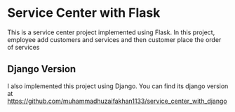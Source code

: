 # Service Center with Flask
This is a service center project implemented using Flask. In this project, employee add customers and services and then customer place the order of services
## Django Version
I also implemented this project using Django. You can find its django version at https://github.com/muhammadhuzaifakhan1133/service_center_with_django
